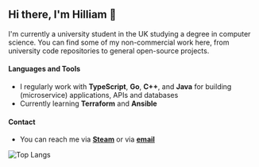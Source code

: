 ## Hi there, I'm Hilliam 👋

I'm currently a university student in the UK studying a degree in computer science.
You can find some of my non-commercial work here, from university code repositories to general open-source projects.

#### Languages and Tools
- I regularly work with **TypeScript**, **Go**, **C++**, and **Java** for building (microservice) applications, APIs and databases
- Currently learning **Terraform** and **Ansible**

#### Contact
-  You can reach me via [**Steam**](https://steamcommunity.com/profiles/76561198081082634) or via [**email**](mailto:hilliamtung@gmail.com)


![Top Langs](https://github-readme-stats.vercel.app/api/top-langs/?username=hilliamt&layout=compact&langs_count=8)

